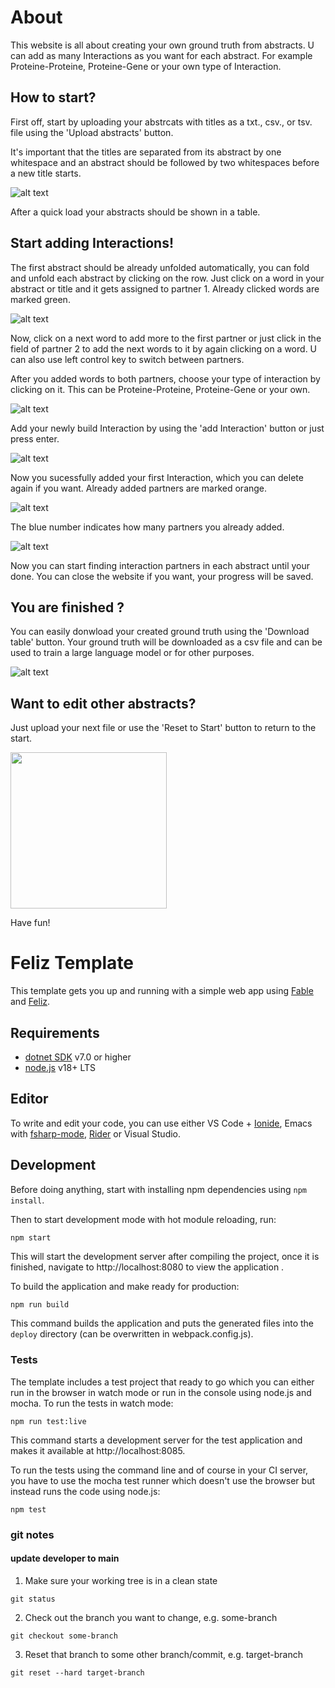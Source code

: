# About

This website is all about creating your own ground truth from abstracts. U can add as many Interactions as you want for each abstract. For example Proteine-Proteine, Proteine-Gene or your own type of Interaction. 

## How to start?

First off, start by uploading your abstrcats with titles as a txt., csv., or tsv. file using the 'Upload abstracts' button. 

It's important that the titles are separated from its abstract by one whitespace and an abstract should be followed by two whitespaces before a new title starts.

![alt text](image.png)

After a quick load your abstracts should be shown in a table. 

## Start adding Interactions!

The first abstract should be already unfolded automatically, you can fold and unfold each abstract by clicking on the row. Just click on a word in your abstract or title and it gets assigned to partner 1. Already clicked words are marked green.

![alt text](image-1.png)

Now, click on a next word to add more to the first partner or just click in the field of partner 2 to add the next words to it by again clicking on a word. U can also use left control key to switch between partners.

After you added words to both partners, choose your type of interaction by clicking on it. This can be Proteine-Proteine, Proteine-Gene or your own.

![alt text](image-2.png)

Add your newly build Interaction by using the 'add Interaction' button or just press enter.

![alt text](image-3.png)

Now you sucessfully added your first Interaction, which you can delete again if you want. Already added partners are marked orange.

![alt text](image-7.png)

The blue number indicates how many partners you already added.

![alt text](image-4.png)

Now you can start finding interaction partners in each abstract until your done. You can close the website if you want, your progress will be saved.

## You are finished ?

You can easily donwload your created ground truth using the 'Download table' button. Your ground truth will be downloaded as a csv file and can be used to train a large language model or for other purposes.

![alt text](image-6.png)

## Want to edit other abstracts?

Just upload your next file or use the 'Reset to Start' button to return to the start.

<img src= "image-5.png" width="250">

Have fun! 



# Feliz Template

This template gets you up and running with a simple web app using [Fable](http://fable.io/) and [Feliz](https://github.com/Zaid-Ajaj/Feliz).

## Requirements

* [dotnet SDK](https://www.microsoft.com/net/download/core) v7.0 or higher
* [node.js](https://nodejs.org) v18+ LTS


## Editor

To write and edit your code, you can use either VS Code + [Ionide](http://ionide.io/), Emacs with [fsharp-mode](https://github.com/fsharp/emacs-fsharp-mode), [Rider](https://www.jetbrains.com/rider/) or Visual Studio.


## Development

Before doing anything, start with installing npm dependencies using `npm install`.

Then to start development mode with hot module reloading, run:
```bash
npm start
```
This will start the development server after compiling the project, once it is finished, navigate to http://localhost:8080 to view the application .

To build the application and make ready for production:
```
npm run build
```
This command builds the application and puts the generated files into the `deploy` directory (can be overwritten in webpack.config.js).

### Tests

The template includes a test project that ready to go which you can either run in the browser in watch mode or run in the console using node.js and mocha. To run the tests in watch mode:
```
npm run test:live
```
This command starts a development server for the test application and makes it available at http://localhost:8085.

To run the tests using the command line and of course in your CI server, you have to use the mocha test runner which doesn't use the browser but instead runs the code using node.js:
```
npm test
```

### git notes 

#### update developer to main

1. Make sure your working tree is in a clean state

``git status``

2. Check out the branch you want to change, e.g. some-branch

``git checkout some-branch``

3. Reset that branch to some other branch/commit, e.g. target-branch

``git reset --hard target-branch``
